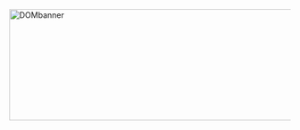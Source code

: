 <img width="661" height="200" alt="DOMbanner" src="https://github.com/user-attachments/assets/91bbda79-e772-4a37-bb74-65da70103fce" />

